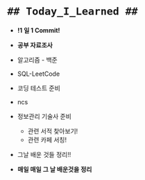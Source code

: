 # `## Today_I_Learned ##`

- **!1 일 1 Commit!**
- **공부 자료조사**
- 알고리즘 - 백준
- SQL-LeetCode
- 코딩 테스트 준비
- ncs
- 정보관리 기술사 준비
  - 관련 서적 찾아보기!
  - 관련 카페 서칭!
- 그날 배운 것들 정리!!

- **매일 매일 그 날 배운것을 정리**
